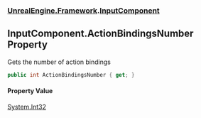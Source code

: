 ### [UnrealEngine.Framework](./UnrealEngine-Framework.md 'UnrealEngine.Framework').[InputComponent](./UnrealEngine-Framework-InputComponent.md 'UnrealEngine.Framework.InputComponent')
## InputComponent.ActionBindingsNumber Property
Gets the number of action bindings  
```csharp
public int ActionBindingsNumber { get; }
```
#### Property Value
[System.Int32](https://docs.microsoft.com/en-us/dotnet/api/System.Int32 'System.Int32')  
